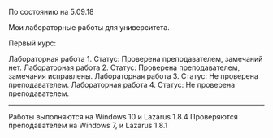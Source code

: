 По состоянию на 5.09.18

Мои лабораторные работы для университета.

Первый курс:

Лабораторная работа 1. Статус: Проверена преподавателем, замечаний нет.
Лабораторная работа 2. Статус: Проверена преподавателем, замечания исправлены.
Лабораторная работа 3. Статус: Не проверена преподавателем.
Лабораторная работа 4. Статус: Не проверена преподавателем.
______________________

Работы выполняются на Windows 10 и Lazarus 1.8.4
Проверяются преподавателем на Windows 7, и Lazarus 1.8.1  